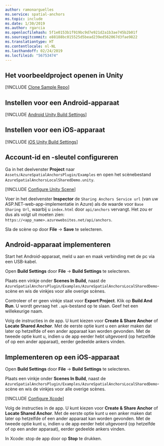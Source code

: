 ```yaml
---
author: ramonarguelles
ms.service: spatial-anchors
ms.topic: include
ms.date: 1/30/2019
ms.author: rgarcia
ms.openlocfilehash: 5f1e0153b1f919bc9d7e921d2a1b3ae745b2b01f
ms.sourcegitcommit: e88188bc015525d5bead239ed562067d3fae9822
ms.translationtype: HT
ms.contentlocale: nl-NL
ms.lasthandoff: 02/24/2019
ms.locfileid: "56753474"
---
```

## <a name="open-the-sample-project-in-unity"></a>Het voorbeeldproject openen in Unity

[!INCLUDE [Clone Sample Repo](spatial-anchors-clone-sample-repository.md)]

## <a name="to-set-up-for-an-android-device"></a>Instellen voor een Android-apparaat

[!INCLUDE [Android Unity Build Settings](spatial-anchors-unity-android-build-settings.md)]

## <a name="to-set-up-for-an-ios-device"></a>Instellen voor een iOS-apparaat

[!INCLUDE [iOS Unity Build Settings](spatial-anchors-unity-ios-build-settings.md)]

## <a name="configure-account-identifier-and-key"></a>Account-id en -sleutel configureren

Ga in het deelvenster **Project** naar `Assets/AzureSpatialAnchorsPlugin/Examples` en open het scènebestand `AzureSpatialAnchorsLocalSharedDemo.unity`.

[!INCLUDE [Configure Unity Scene](spatial-anchors-unity-configure-scene.md)]

Voer in het deelvenster **Inspector** de `Sharing Anchors Service url` (van uw ASP.NET-web-app-implementatie in Azure) als de waarde voor `Base Sharing Url`, waarbij u `index.html` door `api/anchors` vervangt. Het zou er dus als volgt uit moeten zien: `https://<app_name>.azurewebsites.net/api/anchors`.

Sla de scène op door **File** -> **Save** te selecteren.

## <a name="to-deploy-to-an-android-device"></a>Android-apparaat implementeren

Start het Android-apparaat, meld u aan en maak verbinding met de pc via een USB-kabel.

Open **Build Settings** door **File** -> **Build Settings** te selecteren.

Plaats een vinkje onder **Scenes In Build**, naast de `AzureSpatialAnchorsPlugin/Examples/AzureSpatialAnchorsLocalSharedDemo`-scène en wis de vinkjes voor alle overige scènes.

Controleer of er geen vinkje staat voor **Export Project**. Klik op **Build And Run**. U wordt gevraag het `.apk`-bestand op te slaan. Geef het een willekeurige naam.

Volg de instructies in de app. U kunt kiezen voor **Create & Share Anchor** of **Locate Shared Anchor**. Met de eerste optie kunt u een anker maken dat later op hetzelfde of een ander apparaat kan worden gevonden. Met de tweede optie kunt u, indien u de app eerder hebt uitgevoerd (op hetzelfde of op een ander apparaat), eerder gedeelde ankers vinden.

## <a name="to-deploy-to-an-ios-device"></a>Implementeren op een iOS-apparaat

Open **Build Settings** door **File** -> **Build Settings** te selecteren.

Plaats een vinkje onder **Scenes In Build**, naast de `AzureSpatialAnchorsPlugin/Examples/AzureSpatialAnchorsLocalSharedDemo`-scène en wis de vinkjes voor alle overige scènes.

[!INCLUDE [Configure Xcode](spatial-anchors-unity-ios-xcode.md)]

Volg de instructies in de app. U kunt kiezen voor **Create & Share Anchor** of **Locate Shared Anchor**. Met de eerste optie kunt u een anker maken dat later op hetzelfde of een ander apparaat kan worden gevonden. Met de tweede optie kunt u, indien u de app eerder hebt uitgevoerd (op hetzelfde of op een ander apparaat), eerder gedeelde ankers vinden.

In Xcode: stop de app door op **Stop** te drukken.
